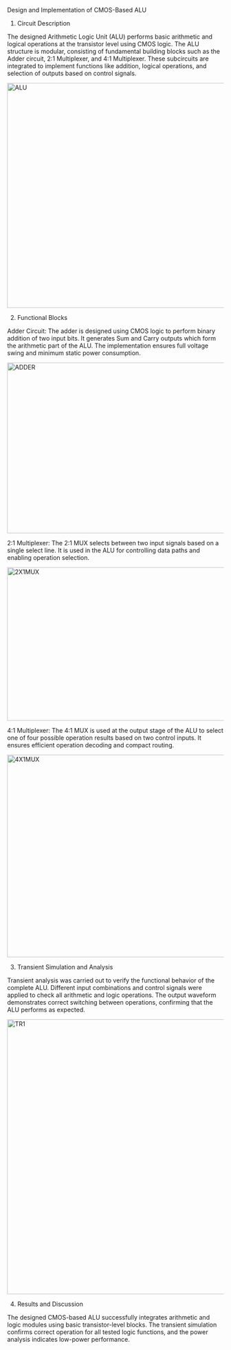 Design and Implementation of CMOS-Based ALU
1. Circuit Description

The designed Arithmetic Logic Unit (ALU) performs basic arithmetic and logical operations at the transistor level using CMOS logic.
The ALU structure is modular, consisting of fundamental building blocks such as the Adder circuit, 2:1 Multiplexer, and 4:1 Multiplexer.
These subcircuits are integrated to implement functions like addition, logical operations, and selection of outputs based on control signals.


<img width="634" height="522" alt="ALU" src="https://github.com/user-attachments/assets/7f5b1d05-633d-47ae-8d71-2225c8ab84e4" />

2. Functional Blocks

Adder Circuit:
The adder is designed using CMOS logic to perform binary addition of two input bits.
It generates Sum and Carry outputs which form the arithmetic part of the ALU.
The implementation ensures full voltage swing and minimum static power consumption.

<img width="648" height="396" alt="ADDER" src="https://github.com/user-attachments/assets/93239928-617a-463d-bb5a-94f21323d390" />

2:1 Multiplexer:
The 2:1 MUX selects between two input signals based on a single select line.
It is used in the ALU for controlling data paths and enabling operation selection.


<img width="687" height="356" alt="2X1MUX" src="https://github.com/user-attachments/assets/3e12339e-be8f-489f-b8b8-9ce1b58d279f" />

4:1 Multiplexer:
The 4:1 MUX is used at the output stage of the ALU to select one of four possible operation results based on two control inputs.
It ensures efficient operation decoding and compact routing.


<img width="641" height="470" alt="4X1MUX" src="https://github.com/user-attachments/assets/f6ffc014-1931-4369-a2d7-79c4779eb9f4" />


3. Transient Simulation and Analysis

Transient analysis was carried out to verify the functional behavior of the complete ALU.
Different input combinations and control signals were applied to check all arithmetic and logic operations.
The output waveform demonstrates correct switching between operations, confirming that the ALU performs as expected.

<img width="1001" height="638" alt="TR1" src="https://github.com/user-attachments/assets/2c546609-af9a-4517-ab7c-e7f2316aea40" />

4. Results and Discussion

The designed CMOS-based ALU successfully integrates arithmetic and logic modules using basic transistor-level blocks.
The transient simulation confirms correct operation for all tested logic functions, and the power analysis indicates low-power performance.
